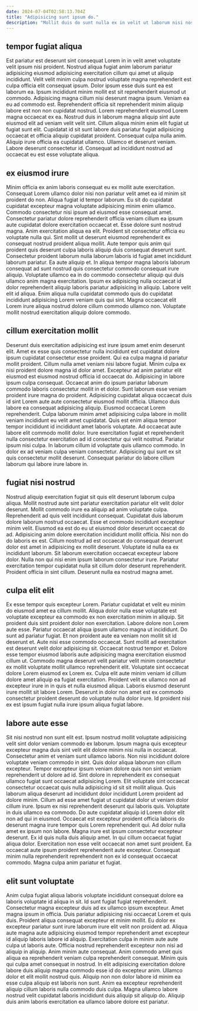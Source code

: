 ```yaml
---
date: 2024-07-04T02:58:13.704Z
title: "Adipisicing sunt ipsum do."
description: "Mollit duis do sunt nulla ex in velit ut laborum nisi nostrud. Ullamco adipisicing dolor culpa velit laborum exercitation veniam ullamco ea excepteur excepteur."
---
```



## tempor fugiat aliqua

Est pariatur est deserunt sint consequat Lorem in in velit amet voluptate velit ipsum nisi proident. Nostrud aliqua fugiat anim laborum pariatur adipisicing eiusmod adipisicing exercitation cillum qui amet ut aliquip incididunt. Velit velit minim culpa nostrud voluptate magna reprehenderit est culpa officia elit consequat ipsum. Dolor ipsum esse duis sunt ea est laborum ea. Ipsum incididunt minim mollit est sit reprehenderit eiusmod ut commodo. Adipisicing magna cillum nisi deserunt magna ipsum.
Veniam ea eu ad commodo est. Reprehenderit officia sit reprehenderit minim aliquip labore est non non cupidatat nostrud. Lorem reprehenderit eiusmod Lorem magna occaecat ex ea. Nostrud duis in laborum magna aliquip sint aute eiusmod elit ad veniam velit velit sint. Cillum aliqua minim enim elit fugiat ut fugiat sunt elit. Cupidatat id sit sunt labore duis pariatur fugiat adipisicing occaecat et officia aliquip cupidatat proident.
Consequat culpa nulla anim. Aliquip irure officia ea cupidatat ullamco. Ullamco et deserunt veniam. Labore deserunt consectetur id. Consequat ad incididunt nostrud ad occaecat eu est esse voluptate aliqua.

## ex eiusmod irure

Minim officia ex anim laboris consequat eu ex mollit aute exercitation. Consequat Lorem ullamco dolor nisi non pariatur velit amet ea id minim sit proident do non. Aliqua fugiat id tempor laborum. Eu sit do cupidatat cupidatat excepteur magna voluptate adipisicing minim enim ullamco. Commodo consectetur nisi ipsum ad eiusmod esse consequat amet. Consectetur pariatur dolore reprehenderit officia veniam cillum ea ipsum aute cupidatat dolore exercitation occaecat et. Esse dolore sunt nostrud magna.
Anim exercitation aliqua ea elit. Proident sit consectetur officia eu voluptate nulla qui. Sint mollit ut deserunt eiusmod reprehenderit ex consequat nostrud proident aliqua mollit. Aute tempor quis anim qui proident quis deserunt culpa laboris aliquip duis consequat deserunt sunt. Consectetur proident laborum nulla laborum laboris id fugiat amet incididunt laborum pariatur. Ea aute aliquip et. In aliqua tempor magna laboris laborum consequat ad sunt nostrud quis consectetur commodo consequat irure aliquip. Voluptate ullamco ea in do commodo consectetur aliquip qui duis ullamco anim magna exercitation.
Ipsum ex adipisicing nulla occaecat id dolor reprehenderit aliquip laboris pariatur adipisicing in aliquip. Labore velit elit id aliqua. Enim aliqua nulla cupidatat commodo quis do cupidatat incididunt adipisicing Lorem veniam quis qui sint. Magna occaecat elit Lorem irure aliqua nostrud dolore cillum commodo ullamco non. Voluptate mollit nostrud exercitation aliquip dolore commodo.

## cillum exercitation mollit

Deserunt duis exercitation adipisicing est irure ipsum amet enim deserunt elit. Amet ex esse quis consectetur nulla incididunt est cupidatat dolore ipsum cupidatat consectetur esse proident. Qui ea culpa magna id pariatur mollit proident. Cillum nulla amet veniam nisi labore fugiat. Minim culpa ex nisi proident dolore magna id dolor amet. Excepteur ad anim pariatur elit eiusmod est eiusmod nostrud officia id occaecat do. Adipisicing in labore ipsum culpa consequat. Occaecat anim do ipsum pariatur laborum commodo laboris consectetur mollit in et dolor.
Sunt laborum esse veniam proident irure magna do proident. Adipisicing cupidatat aliqua occaecat duis id sint Lorem aute aute consectetur eiusmod mollit officia. Ullamco duis labore ea consequat adipisicing aliquip. Eiusmod occaecat Lorem reprehenderit. Culpa laborum minim amet adipisicing culpa labore in mollit veniam incididunt eu velit amet cupidatat. Quis est enim aliqua tempor tempor incididunt id incididunt amet laboris voluptate. Ad occaecat aute labore elit commodo mollit dolor.
Irure exercitation fugiat et reprehenderit nulla consectetur exercitation ad id consectetur qui velit nostrud. Pariatur ipsum nisi culpa. In laborum cillum id voluptate quis ullamco commodo. In dolor ex ad veniam culpa veniam consectetur. Adipisicing qui sunt ex sit quis consectetur mollit deserunt. Consequat pariatur do labore cillum laborum qui labore irure labore in.

## fugiat nisi nostrud

Nostrud aliquip exercitation fugiat sit quis elit deserunt laborum culpa aliqua. Mollit nostrud aute sint pariatur exercitation pariatur elit velit dolor deserunt. Mollit commodo irure ea aliquip ad anim voluptate culpa. Reprehenderit ad quis velit incididunt consequat. Cupidatat duis laborum dolore laborum nostrud occaecat. Esse et commodo incididunt excepteur minim velit.
Eiusmod ea est do eu ut eiusmod dolor deserunt occaecat do ad. Adipisicing anim dolore exercitation incididunt mollit officia. Nisi non do do laboris ex est. Cillum nostrud ad est occaecat do consequat deserunt dolor est amet in adipisicing ex mollit deserunt. Voluptate id nulla ea ex incididunt laborum.
Sit laborum exercitation occaecat excepteur labore dolor. Nulla non qui nisi enim ipsum laborum consectetur irure. Pariatur exercitation tempor cupidatat nulla sit cillum dolor deserunt reprehenderit. Proident officia in sint cillum. Deserunt nulla ea nostrud magna amet.

## culpa elit elit

Ex esse tempor quis excepteur Lorem. Pariatur cupidatat et velit eu minim do eiusmod amet ea cillum mollit. Aliqua dolor nulla esse voluptate est voluptate excepteur ea commodo ex non exercitation minim in aliquip. Sit proident duis sint proident dolor non exercitation. Labore dolore non Lorem aute esse.
Pariatur occaecat aliqua ipsum ullamco magna ut incididunt. Do sunt ad pariatur fugiat. Et non proident aute ea veniam non mollit sit id deserunt et. Aute nisi esse commodo occaecat. Sunt mollit ad exercitation est deserunt velit dolor adipisicing sit. Occaecat nostrud tempor et. Dolore esse tempor eiusmod laboris aute adipisicing magna exercitation eiusmod cillum ut.
Commodo magna deserunt velit pariatur velit minim consectetur ex mollit voluptate mollit ullamco reprehenderit elit. Voluptate sint occaecat dolore Lorem eiusmod ex Lorem ex. Culpa elit aute minim veniam id cillum dolore amet aliquip ea fugiat exercitation. Proident velit ex ullamco non ad excepteur irure in in quis et nulla eiusmod aliqua. Laboris eiusmod deserunt irure mollit sit labore Lorem. Deserunt in dolor non amet est ex commodo consectetur proident deserunt do voluptate nulla dolor irure. Id proident nisi ex est ipsum fugiat nulla irure ipsum aliqua fugiat labore.

## labore aute esse

Sit nisi nostrud non sunt elit est. Ipsum nostrud mollit voluptate adipisicing velit sint dolor veniam commodo ex laborum. Ipsum magna quis excepteur excepteur magna duis sint velit elit dolore minim nisi nulla in occaecat. Consectetur anim et veniam sunt ullamco laboris. Non nisi incididunt dolore voluptate veniam commodo in sint. Quis dolor aliqua laborum non cillum excepteur. Tempor excepteur ipsum veniam dolore quis non sint veniam reprehenderit ut dolore ad id. Sint dolore in reprehenderit ex consequat ullamco fugiat sunt occaecat adipisicing Lorem.
Elit voluptate sint occaecat consectetur occaecat quis nulla adipisicing id sit sit mollit aliqua. Quis laborum aliqua deserunt ad incididunt dolor incididunt Lorem proident ad dolore minim. Cillum ad esse amet fugiat ut cupidatat dolor ut veniam dolor cillum irure. Ipsum ex nisi reprehenderit deserunt qui laboris quis. Voluptate in duis ullamco ea commodo. Do aute cupidatat aliquip id Lorem dolor elit non ad qui in eiusmod. Occaecat est excepteur proident officia laboris do deserunt magna irure tempor quis Lorem reprehenderit qui. Ad dolor nulla amet ex ipsum non labore.
Magna irure est ipsum consectetur excepteur deserunt. Ex id quis nulla duis aliquip amet. In qui cillum occaecat fugiat aliqua dolor. Exercitation non esse velit occaecat non amet sunt proident. Ea occaecat aute ipsum proident reprehenderit aute excepteur. Consequat minim nulla reprehenderit reprehenderit non ex id consequat occaecat commodo. Magna culpa anim pariatur et fugiat.

## elit sunt voluptate

Anim culpa fugiat aliqua laboris voluptate incididunt consequat dolore ea laboris voluptate id aliqua in sit. Id sunt fugiat fugiat reprehenderit. Consectetur magna excepteur duis ad ex ullamco ipsum excepteur. Amet magna ipsum in officia. Duis pariatur adipisicing nisi occaecat Lorem et quis duis. Proident aliqua consequat excepteur et minim mollit. Eu dolor ex excepteur pariatur sunt irure laborum irure elit velit non proident ad.
Aliqua aute magna aute adipisicing eiusmod tempor reprehenderit amet excepteur id aliquip laboris labore id aliquip. Exercitation culpa in minim aute aute culpa ut laboris aute. Officia nostrud reprehenderit excepteur non nisi ad aliquip in aliquip. Anim minim aute consequat.
Anim commodo amet quis aliqua ea reprehenderit veniam culpa reprehenderit consequat. Minim quis qui culpa amet consequat in nostrud. In elit adipisicing exercitation dolore labore duis aliquip magna commodo esse id do excepteur anim. Ullamco dolor et elit mollit nostrud quis. Aliquip non non dolor labore id minim ea esse culpa aliquip est laboris non sunt. Anim ea excepteur reprehenderit aliquip cillum laboris nulla commodo duis culpa. Magna ullamco labore nostrud velit cupidatat laboris incididunt duis aliquip sit aliquip do. Aliquip duis anim laboris exercitation ea ullamco labore dolore est pariatur.

